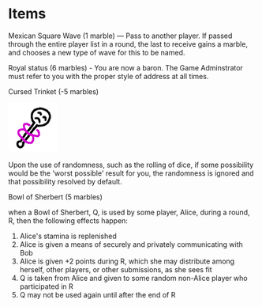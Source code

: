 # Items
Mexican Square Wave (1 marble) — Pass to another player. If passed through the entire player list in a round, the last to receive gains a marble, and chooses a new type of wave for this to be named. 

Royal status (6 marbles) - You are now a baron. The Game Adminstrator must refer to you with the proper style of address at all times.

Cursed Trinket (-5 marbles)

![](img/Cursed-trinket.png)

Upon the use of randomness, such as the rolling of dice, if some possibility would be the 'worst possible' result for you, the randomness is ignored and that possibility resolved by default.

Bowl of Sherbert (5 marbles)

when a Bowl of Sherbert, Q, is used by some player, Alice, during a round, R, then the following effects happen:
1. Alice's stamina is replenished
2. Alice is given a means of securely and privately communicating with Bob
3. Alice is given +2 points during R, which she may distribute among herself, other players, or other submissions, as she sees fit
4. Q is taken from Alice and given to some random non-Alice player who participated in R
5. Q may not be used again until after the end of R